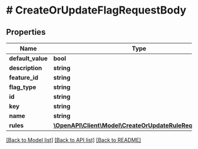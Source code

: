 # # CreateOrUpdateFlagRequestBody

## Properties

Name | Type | Description | Notes
------------ | ------------- | ------------- | -------------
**default_value** | **bool** |  |
**description** | **string** |  |
**feature_id** | **string** |  | [optional]
**flag_type** | **string** |  |
**id** | **string** |  | [optional]
**key** | **string** |  |
**name** | **string** |  |
**rules** | [**\OpenAPI\Client\Model\CreateOrUpdateRuleRequestBody[]**](CreateOrUpdateRuleRequestBody.md) |  |

[[Back to Model list]](../../README.md#models) [[Back to API list]](../../README.md#endpoints) [[Back to README]](../../README.md)
